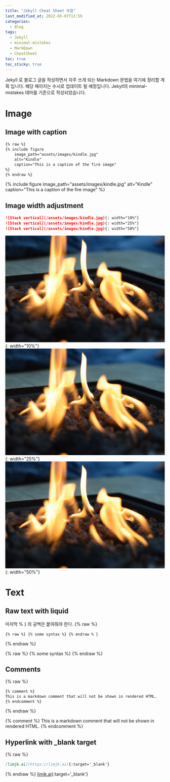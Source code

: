 ```yaml
---
title: "Jekyll Cheat Sheet 모음"
last_modified_at: 2022-03-07T13:59
categories:
  - Blog
tags:
  - Jekyll
  - minimal-mistakes
  - MarkDown
  - CheatSheet
toc: true
toc_sticky: true
---
```


Jekyll 로 블로그 글을 작성하면서 자주 쓰게 되는 Markdown 문법을 여기에 정리할 계획 입니다.
해당 페이지는 수시로 업데이트 될 예정입니다. Jekyll의 minimal-mistakes 테마를 기준으로 작성되었습니다.

# Image
## Image with caption

```liquid
{% raw %}
{% include figure 
    image_path="assets/images/kindle.jpg" 
    alt="Kindle" 
    caption="This is a caption of the fire image"
%}
{% endraw %}
```
{% include figure 
    image_path="assets/images/kindle.jpg" 
    alt="Kindle" 
    caption="This is a caption of the fire image"
%}

## Image width adjustment

```md
![Stack vertical](/assets/images/kindle.jpg){: width="10%"}
![Stack vertical](/assets/images/kindle.jpg){: width="25%"}
![Stack vertical](/assets/images/kindle.jpg){: width="50%"}
```
![Stack vertical](/assets/images/kindle.jpg){: width="10%"}
![Stack vertical](/assets/images/kindle.jpg){: width="25%"}
![Stack vertical](/assets/images/kindle.jpg){: width="50%"}


# Text
## Raw text with liquid
마지막 % } 의 공백은 붙여줘야 한다.
{% raw %}
```liquid
{% raw %} {% some syntax %} {% endraw % }
```
{% endraw %}

{% raw %} {% some syntax %} {% endraw %}

## Comments
{% raw %}
```liquid
{% comment %}
This is a markdown comment that will not be shown in rendered HTML.
{% endcomment %}
```
{% endraw %}

{% comment %}
This is a markdown comment that will not be shown in rendered HTML.
{% endcomment %}

## Hyperlink with _blank target
{% raw %}
```markdown
[limjk.ai](https://limjk.ai){:target='_blank'}
```
{% endraw %}
[limjk.ai](https://limjk.ai){:target='_blank'}

